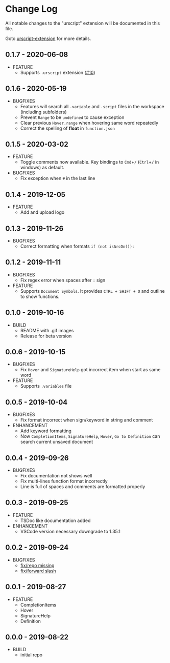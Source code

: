 # Change Log
All notable changes to the "urscript" extension will be documented in this file.

Goto [urscript-extension](https://github.com/ahernguo/urscript-extension) for more details.

## 0.1.7 - 2020-06-08
* FEATURE
  * Supports `.urscript` extension ([#10](https://github.com/ahernguo/urscript-extension/pull/10))

## 0.1.6 - 2020-05-19
* BUGFIXES
  * Features will search all `.variable` and `.script` files in the workspace (including subfolders)
  * Prevent `Range` to be `undefined` to cause exception
  * Clear previous `Hover.range` when hovering same word repeatedly
  * Correct the spelling of **float** in `function.json`

## 0.1.5 - 2020-03-02
* FEATURE
  * Toggle comments now available. Key bindings to `Cmd`+`/` (`Ctrl`+`/` in windows) as default.
* BUGFIXES
  * Fix exception when `#` in the last line

## 0.1.4 - 2019-12-05
* FEATURE
  * Add and upload logo

## 0.1.3 - 2019-11-26
* BUGFIXES
  * Correct formatting when formats `if (not isArcOn()):`

## 0.1.2 - 2019-11-11
* BUGFIXES
  * Fix regex error when spaces after `:` sign
* FEATURE
  * Supports `Document Symbols`. It provides `CTRL + SHIFT + O` and outline to show functions.

## 0.1.0 - 2019-10-16
* BUILD
  * README with .gif images
  * Release for beta version

## 0.0.6 - 2019-10-15
* BUGFIXES
  * Fix `Hover` and `SignatureHelp` got incorrect item when start as same word
* FEATURE
  * Supports `.variables` file


## 0.0.5 - 2019-10-04
* BUGFIXES
  * Fix format incorrect when sign/keyword in string and comment
* ENHANCEMENT
  * Add keyword formatting
  * Now `CompletionItems`, `SignatureHelp`, `Hover`, `Go to Definition` can search current unsaved document

## 0.0.4 - 2019-09-26
* BUGFIXES
  * Fix documentation not shows well
  * Fix multi-lines function format incorrectly
  * Line is full of spaces and comments are formatted properly

## 0.0.3 - 2019-09-25
* FEATURE
  * TSDoc like documentation added
* ENHANCEMENT
  * VSCode version necessary downgrade to 1.35.1

## 0.0.2 - 2019-09-24
* BUGFIXES
  * [fix/repo missing](https://github.com/ahernguo/urscript-extension/pull/2)
  * [fix/forward slash](https://github.com/ahernguo/urscript-extension/pull/3)

## 0.0.1 - 2019-08-27
* FEATURE
  * CompletionItems
  * Hover
  * SignatureHelp
  * Definition

## 0.0.0 - 2019-08-22
* BUILD
  * initial repo